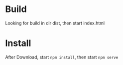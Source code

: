 # Build

Looking for build in dir dist, then start index.html

# Install

After Download, start `npm install`, then start `npm serve`

